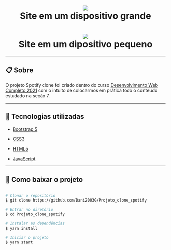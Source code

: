 <h1 align="center">
    <img src="gif/gif_spotify_pc.gif">
    <br>
    Site em um dispositivo grande
</h1>

<h1 align="center">
    <img src="gif/gif_spotify_celular.gif"> 
    <br>
    Site em um dipositivo pequeno
</h1>

---

## 📋 Sobre
O projeto Spotify clone foi criado dentro do curso [Desenvolvimento Web Completo 2021](https://www.udemy.com/course/web-completo/) com o intuito de colocarmos em prática todo o conteudo estudado na seção 7.

---

## 🚀 Tecnologias utilizadas

- [Bootstrap 5](https://getbootstrap.com/docs/5.0/getting-started/introduction/)

- [CSS3](https://www.w3schools.com/css/default.asp)

- [HTML5](https://www.w3schools.com/html/default.asp)

- [JavaScript](https://www.w3schools.com/js/default.asp)

---

## 📁 Como baixar o projeto

```bash

# Clonar o repositório
$ git clone https://github.com/Dani2003G/Projeto_clone_spotify

# Entrar no diretório
$ cd Projeto_clone_spotify

# Instalar as dependências
$ yarn install

# Iniciar o projeto
$ yarn start

```
